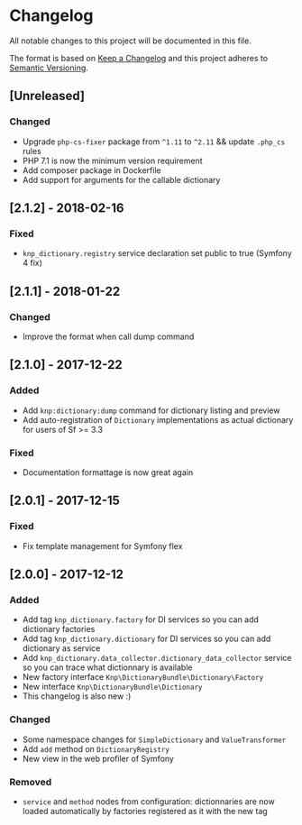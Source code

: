 # Changelog
All notable changes to this project will be documented in this file.

The format is based on [Keep a Changelog](http://keepachangelog.com/en/1.0.0/)
and this project adheres to [Semantic Versioning](http://semver.org/spec/v2.0.0.html).

## [Unreleased]
### Changed
- Upgrade `php-cs-fixer` package from `^1.11` to `^2.11` && update `.php_cs` rules
- PHP 7.1 is now the minimum version requirement
- Add composer package in Dockerfile
- Add support for arguments for the callable dictionary

## [2.1.2] - 2018-02-16
### Fixed
- `knp_dictionary.registry` service declaration set public to true (Symfony 4 fix)

## [2.1.1] - 2018-01-22
### Changed
- Improve the format when call dump command

## [2.1.0] - 2017-12-22
### Added
- Add `knp:dictionary:dump` command for dictionary listing and preview
- Add auto-registration of `Dictionary` implementations as actual dictionary for users of Sf >= 3.3

### Fixed
- Documentation formattage is now great again

## [2.0.1] - 2017-12-15

### Fixed
- Fix template management for Symfony flex

## [2.0.0] - 2017-12-12
### Added
- Add tag `knp_dictionary.factory` for DI services so you can add dictionary factories
- Add tag `knp_dictionary.dictionary` for DI services so you can add dictionary as service
- Add `knp_dictionary.data_collector.dictionary_data_collector` service so you can trace what dictionnary is available
- New factory interface `Knp\DictionaryBundle\Dictionary\Factory`
- New interface `Knp\DictionaryBundle\Dictionary`
- This changelog is also new :)

### Changed
- Some namespace changes for `SimpleDictionary` and `ValueTransformer`
- Add `add` method on `DictionaryRegistry`
- New view in the web profiler of Symfony

### Removed
- `service` and `method` nodes from configuration: dictionnaries are now loaded automatically by factories registered as it with the new tag

